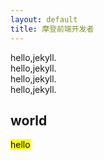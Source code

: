 ```yaml
---
layout: default
title: 摩登前端开发者
---
```

<div class="mdui-container">
  <div class="mdui-row">
    <div class="mdui-col-3s mdui-blue">hello,jekyll.</div>
    <div class="mdui-col-3s mdui-blue">hello,jekyll.</div>
    <div class="mdui-col-3s mdui-blue">hello,jekyll.</div>
    <div class="mdui-col-3s mdui-blue">hello,jekyll.</div>
  </div>
  <h2>world</h2>
  <mark>hello</mark>
</div>
